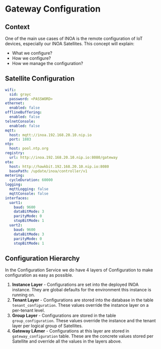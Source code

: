 # Gateway Configuration

## Context

One of the main use cases of INOA is the remote configuration of IoT devices, especially our INOA Satellites.
This concept will explain:

* What we configure?
* How we configure?
* How we manage the configuration?

## Satellite Configuration

```yaml
wifi:
  sid: grayc
  password: <PASSWORD>
ethernet:
  enabled: false
offlineBuffering:
  enabled: false
telnetConsole:
  enabled: false
mqtt:
  host: mqtt://inoa.192.168.20.10.nip.io
  port: 1883
ntp:
  host: pool.ntp.org
registry:
  url: http://inoa.192.168.20.10.nip.io:8080/gateway
ota:
  host: http://hawkbit.192.168.20.10.nip.io:8080
  basePath: /update/inoa/controller/v1
metering:
  cycleDuration: 60000
logging:
  mqttLogging: false
  mqttConsole: false
interfaces:
  uart1:
    baud: 9600
    dataBitMode: 3
    parityMode: 0
    stopBitMode: 1
  uart2:
    baud: 9600
    dataBitMode: 3
    parityMode: 0
    stopBitMode: 1

```

## Configuration Hierarchy

In the Configuration Service we do have 4 layers of Configuration to make configuration as easy as possible.

1. **Instance Layer** - Configurations are set into the deployed INOA instance. They are global defaults for the environment this instance is running on.
2. **Tenant Layer** - Configurations are stored into the database in the table `tenant_configuration`. These values override the instance layer on a per-tenant level.
3. **Group Layer** - Configurations are stored in the table `group_configuration`. These values override the instance and the tenant layer per logical group of Satellites.
4. **Gateway LAmer** - Configurations at this layer are stored in `gateway_configuration` table. These are the concrete values stored per Satellite and override all the values in the layers above.

